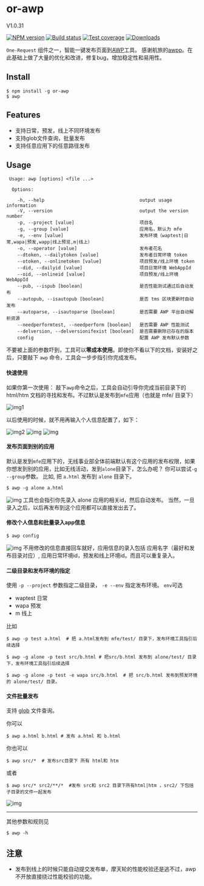 # or-awp

V1.0.31

[![NPM version][npm-image]][npm-url]
[![Build status][travis-image]][travis-url]
[![Test coverage][coveralls-image]][coveralls-url]
[![Downloads][downloads-image]][downloads-url]

[npm-image]: https://img.shields.io/npm/v/or-awp.svg?style=flat-square
[npm-url]: https://npmjs.org/package/or-awp
[travis-image]: https://img.shields.io/travis/hongru/or.awp.svg?style=flat-square
[travis-url]: https://travis-ci.org/hongru/or.awp
[coveralls-image]: https://img.shields.io/coveralls/hongru/or.awp.svg?style=flat-square
[coveralls-url]: https://coveralls.io/r/hongru/or.awp
[downloads-image]: http://img.shields.io/npm/dm/or-awp.svg?style=flat-square
[downloads-url]: https://npmjs.org/package/or-awp

`One-Request` 组件之一，智能一键发布页面到[AWP](http://h5.taobao.org)工具。
感谢航旅的[awpp](http://gitlab.alibaba-inc.com/trip-tools/awpp/tree/master)。在此基础上做了大量的优化和改进，修复bug，增加稳定性和易用性。

## Install
```
$ npm install -g or-awp
$ awp
```

## Features

+ 支持日常，预发，线上不同环境发布
+ 支持glob文件查询，批量发布
+ 支持任意应用下的任意路径发布

## Usage

```
 Usage: awp [options] <file ...>

  Options:

    -h, --help                                   output usage information
    -V, --version                                output the version number
    -p, --project [value]                        项目名
    -g, --group [value]                          应用名，默认为 mfe 
    -e, --env [value]                            发布环境（waptest|日常,wapa|预发,wapp|线上预览,m|线上）
    -o, --operator [value]                       发布者花名
    --dtoken, --dailytoken [value]               发布者日常环境 token
    --otoken, --onlinetoken [value]              项目预发/线上环境 token
    --did, --dailyid [value]                     项目日常环境 WebAppId
    --oid, --onlineid [value]                    项目预发/线上环境 WebAppId
    --pub, --ispub [boolean]                     是否性能测试通过后自动发布
    --autopub, --isautopub [boolean]             是否 tms 区块更新时自动发布
    --autoparse, --isautoparse [boolean]         是否需要 AWP 平台自动解析资源
    --needperformtest, --needperform [boolean]   是否需要 AWP 性能测试
    --delversion, --delversionifexist [boolean]  是否需要删除已存在的版本
    config                                       配置 AWP 发布默认参数

```
不要被上面的参数吓到，工具可以**零成本使用**。即使你不看以下的文档，安装好之后，只要敲下 `awp` 命令，工具会一步步指引你完成发布。

#### 快速使用
如果你第一次使用：
敲下`awp`命令之后，工具会自动引导你完成当前目录下的html/htm 文档的寻找和发布。不过默认是发布到`mfe`应用（也就是 mfe/ 目录下）

![img1](http://gw.alicdn.com/tfscom/TB1msCZHXXXXXcXXXXX2fX72VXX-1214-438.png)

以后使用的时候，就不用再输入个人信息配置了，如下：

![img2](http://gw.alicdn.com/tfscom/TB1EmCWHXXXXXXnXpXX.hgN3VXX-1186-160.png)
![img](http://gw.alicdn.com/tfscom/TB1RKWYHXXXXXc2XXXXT6Xs2VXX-1184-130.png)
![img](http://gw.alicdn.com/tfscom/TB1BFGUHXXXXXckXpXX7jun1FXX-1182-216.png)

#### 发布页面到别的应用

默认是发到`mfe`应用下的，无线事业部全体前端默认有这个应用的发布权限，如果你想发到别的应用，比如无线活动，发到`alone`目录下，怎么办呢？
你可以尝试`-g --group`参数。
比如, 把 `a.html` 发布到 `alone` 目录下。
```
$ awp -g alone a.html
```
![img](http://gw.alicdn.com/tfscom/TB1W29UHXXXXXbYXpXXvFh05VXX-1192-332.png)
工具也会指引你先录入 alone 应用的相关id，然后自动发布。
当然，一旦录入之后，以后再发布到这个应用都可以直接发出去了。

#### 修改个人信息和批量录入app信息

```
$ awp config
```
![img](http://gw.alicdn.com/tfscom/TB17fOYHXXXXXXaXpXXJrJV5VXX-1192-278.png)
不用修改的信息直接回车就好，应用信息的录入包括 应用名字（最好和发布目录对应）, 应用日常环境id，预发和线上环境id。而且可以重复录入。

#### 二级目录和发布环境的指定

使用 `-p --project` 参数指定二级目录， `-e --env` 指定发布环境。
`env`可选
+ waptest 日常
+ wapa 预发
+ m 线上

比如
```
$ awp -p test a.html  # 把 a.html发布到 mfe/test/ 目录下，发布环境工具指引后续选择
```
```
$ awp -g alone -p test src/b.html # 把src/b.html 发布到 alone/test/ 目录下，发布环境工具指引后续选择
```
```
$ awp -g alone -p test -e wapa src/b.html  # 把 src/b.html 发布到预发环境的 alone/test/ 目录。
```

#### 文件批量发布
支持 [glob](https://www.npmjs.com/package/glob) 文件查询。

你可以
```
$ awp a.html b.html # 发布 a.html 和 b.html
```
你也可以
```
$ awp src/*  # 发布src目录下 所有 html和 htm
```
或者
```
$ awp src/* src2/**/*  #发布 src和 src2 目录下所有html|htm ，src2/ 下包括子目录的文件一起发布
```
![img](http://gw.alicdn.com/tfscom/TB1a.CPHXXXXXataXXXeO7Q8XXX-1196-530.png)


------------------------
其他参数和规则见 
```
$ awp -h
```

## 注意

+ 发布到线上的时候只能自动提交发布单，摩天轮的性能校验还是逃不过，awp不开放直接绕过性能校验的功能。
